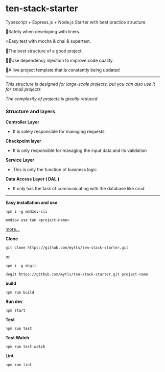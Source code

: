 # ten-stack-starter

Typescript + Express.js + Node.js Starter with best practice structure

🦺Safety when developing with liners.

🔥Easy test with mocha & chai & supertest.

🚀The best structure of a good project.

👨‍💻Use dependency injection to improve code quality.

🔄A live project template that is constantly being updated

---

_This structure is designed for large-scale projects, but you can also use it for small projects_

_The complexity of projects is greatly reduced_

### Structure and layers

**Controller Layer**

- It is solely responsible for managing requests

**Checkpoint layer**

- It is only responsible for managing the input data and its validation

**Service Layer**

- This is only the function of business logic

**Data Access Layer ( DAL )**

- It only has the task of communicating with the database like crud

---

**Easy installation and use**

```npm
npm i -g mmdzov-cli
```

```npm
mmdzov use ten <project-name>
```

[more...](https://github.com/mmdzov/mmdzov-cli)

**Clone**

```npm
git clone https://github.com/mytls/ten-stack-starter.git
```

_or_

```npm
npm i -g degit
```

```npm
degit https://github.com/mytls/ten-stack-starter.git project-name
```

**build**

```npm
npm run build
```

**Run dev**

```npm
npm start
```

**Test**

```npm
npm run test
```

**Test Watch**

```npm
npm run test:watch
```

**Lint**

```npm
npm run lint
```
